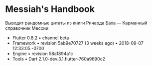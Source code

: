 # Messiah's Handbook

Выводит рандомные цитаты из книги Ричарда Баха — Карманный справочник Мессии

* Flutter 0.8.2 • channel beta
* Framework • revision 5ab9e70727 (3 weeks ago) • 2018-09-07 12:33:05 -0700
* Engine • revision 58a1894a1c
* Tools • Dart 2.1.0-dev.3.1.flutter-760a9690c2
